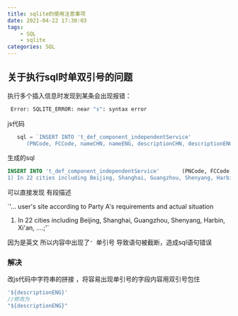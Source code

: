 ```yaml
---
title: sqlite的使用注意事项
date: 2021-04-22 17:30:03
tags:
	- SQL
	- sqlite
categories: SQL
---
```








## 关于执行sql时单双引号的问题

执行多个插入信息时发现到某条会出现报错：

```bash
 Error: SQLITE_ERROR: near "s": syntax error
```

js代码

```js
   sql = `INSERT INTO 't_def_component_independentService' 
      (PNCode, FCCode, nameCHN, nameENG, descriptionCHN, descriptionENG, specialTips, picture, icon, type, subType, serverModel, serverName, serverPN, serverCategory, AnnounceDate, GeneralAvailableDate, WDAnnounceDate, WithdrawDate, comment, CfgRule, disable, priority, inventory, inventoryClean, version, status) VALUES ('${PNCode}', '${FCCode}', '${nameCHN}', '${nameENG}','${descriptionCHN}' ,'${descriptionENG}', '${specialTips}', '', '', 'SERVICE_COMPONENT', 'SERVICE', 'SERV-IPS', 'SERVICE', 'FUM-SERVICE-0000', 'IPS service product', '2020/4/30', '2020/7/10', '2050/1/1', '2050/1/1', NULL, NULL, '0', '0', '100', '1', '1', '0');`;
```

生成的sql 

```sql
INSERT INTO 't_def_component_independentService'       (PNCode, FCCode, nameCHN, nameENG, descriptionCHN, descriptionENG, specialTips, picture, icon, type, subType, serverModel, serverName, serverPN, serverCategory, AnnounceDate, GeneralAvailableDate, WDAnnounceDate, WithdrawDate, comment, CfgRule, disable, priority, inventory, inventoryClean, version, status)       VALUES ('FUB-SERVICE-SLA1', 'SLA1', '人员SLA服务(3/6h到场) （年）', '中文。。。' , '... user's site according to Party A's requirements and actual situation
1) In 22 cities including Beijing, Shanghai, Guangzhou, Shenyang, Harbin, Xi'an, ....;', '价格计算方式为“服务器硬件价格*系数”', '', '', 'SERVICE_COMPONENT', 'SERVICE', 'SERV-IPS', 'SERVICE', 'FUM-SERVICE-0000', 'IPS service product', '2020/4/30', '2020/7/10', '2050/1/1', '2050/1/1', NULL, NULL, '0', '0', '100', '1', '1', '0');

```

可以直接发现 有段描述

`'... user's site according to Party A's requirements and actual situation
1) In 22 cities including Beijing, Shanghai, Guangzhou, Shenyang, Harbin, Xi'an, ....;'`

因为是英文 所以内容中出现了`' `单引号 导致语句被截断，造成sql语句错误

### 解决

改js代码中字符串的拼接 ，将容易出现单引号的字段内容用双引号包住

```js
'${descriptionENG}'
//修改为
"${descriptionENG}"
```

